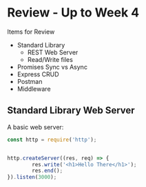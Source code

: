 # Review - Up to Week 4  
  
Items for Review  
  - Standard Library
    - REST Web Server
    - Read/Write files
  - Promises Sync vs Async
  - Express CRUD
  - Postman
  - Middleware  

## Standard Library Web Server  

A basic web server:
```js
const http = require('http');


http.createServer((res, req) => {
        res.write('<h1>Hello There</h1>');
        res.end();
}).listen(3000);

```
